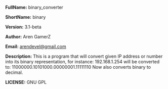 **FullName:**  binary_converter

**ShortName:** binary

**Version:** 3.1-beta

**Author:** Aren GamerZ

**Email:** arendevel@gmail.com

**Description:**  This is a program that will convert given IP address or number into its binary representation, for instance:
                  192.168.1.254 will be converted to: 11000000.10101000.00000001.11111110
                  Now also converts binary to decimal.

**LICENSE:** GNU GPL
